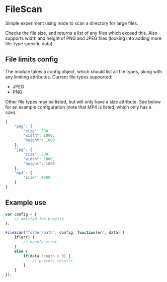 # FileScan

Simple experiment using node to scan a directory for large files.

Checks the file size, and returns a list of any files which exceed this. Also supports width and height of PNG and JPEG files (looking into adding more file-type specific data).

## File limits config

The module takes a config object, which should list all file types, along with any limiting attributes. Current file types supported:

- JPEG
- PNG

Other file types may be listed, but will only have a size attribute. See below for an example configuration (note that MP4 is listed, which only has a size).

``` javascript
{
    "png": {
        "size": 500,
        "width": 1000,
        "height": 1000
    },
    "jpg": {
        "size": 500,
        "width": 1000,
        "height": 1000
    },
    "mp4": {
        "size": 4000
    }
}
```

## Example use

``` javascript
var config = {
    // omitted for brevity
};

FileScan("folder/path", config, function(err, data) {
    if(err) {
        // handle error
    }
    else {
        if(data.length > 0) {
            // process results
        }
    }
});
```
